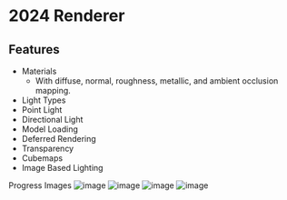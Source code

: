 # 2024 Renderer
## Features
* Materials
  * With diffuse, normal, roughness, metallic, and ambient occlusion mapping.
* Light Types
* Point Light
* Directional Light
* Model Loading
* Deferred Rendering
* Transparency
* Cubemaps
* Image Based Lighting

Progress Images
![image](https://github.com/ToastyNoodles/Renderer2/assets/123197456/eae316c9-1748-41ed-b784-6a28fa9cc976)
![image](https://github.com/ToastyNoodles/Renderer2/assets/123197456/e792077f-5d8d-4780-aea2-77d0d5a3c12c)
![image](https://github.com/ToastyNoodles/Renderer2/assets/123197456/1bd69c91-c9a4-4352-8193-f273afa466e4)
![image](https://github.com/ToastyNoodles/Renderer2/assets/123197456/57637f2b-a724-4d9a-86f0-e5c789d11d12)

